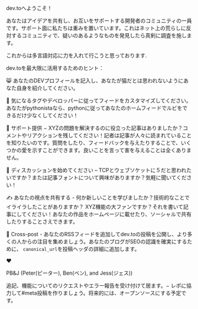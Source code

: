 dev.toへようこそ！

あなたはアイデアを共有し、お互いをサポートする開発者のコミュニティの一員です。サポート面に私たちは重みを置いています。これはネット上の荒らしに反対するコミュニティで、疑いのあるようなものを発見したら真剣に調査を施します。

これからは多言語対応に力を入れて行こうと思っております.

dev.toを最大限に活用するためのヒント：

😸 あなたのDEVプロフィールを記入し、あなたが猫だとは思われないようにあなた自身を紹介してください。

🐍  気になるタグやデベロッパーに従ってフィードをカスタマイズしてください。あなたがpythonistaなら、pythonに従ってあなたのホームフィードでルビをできるだけ少なくしてください！

🦄 サポート提供 − XYZの問題を解決するのに役立った記事はありましたか？コメントやリアクションを残してください！記者は記事が人々に読まれていることを知りたいのです。質問をしたり、フィードバックを与えたりすることで、いくつかの愛を示すことができます。良いことを言って害を与えることは全くありません。

💬 ディスカッションを始めてください – TCPとウェブソケットに５だと思われたいですか？または記事フォントについて興味がありますか？気軽に聞いてください！

✍️ あなたの視点を共有する - 何か新しいことを学びましたか？技術的なことでイライラしたことがありますか？ XYZ機能の大ファンですか？それを書いて記事にしてください！あなたの作品をホームページに載せたり、ソーシャルで共有したりすることさえできます。

 🔁 Cross-post - あなたのRSSフィードを追加してdev.toの投稿を公開し、より多くの人からの注目を集めましょう。あなたのブログがSEOの認識を確実にするために、 `canonical_url`を投稿ヘッダの詳細に追加します。

❤️

PB&J
(Peter(ピーター), Ben(ベン), and Jess(ジェス))

追記、機能についてのリクエストやエラー報告を受け付けて居ます。− レポに協力して#meta投稿を作りましょう。将来的には、オープンソースにする予定です。 
